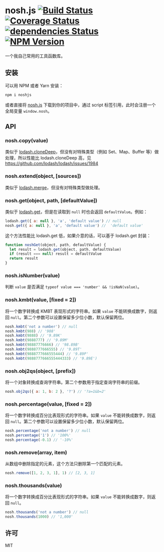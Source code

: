 # nosh.js [![Build Status](https://img.shields.io/travis/lmk123/noshjs/master.svg?style=flat-square)](https://travis-ci.org/lmk123/noshjs) [![Coverage Status](https://img.shields.io/coveralls/lmk123/noshjs/master.svg?style=flat-square)](https://coveralls.io/github/lmk123/noshjs?branch=master) [![dependencies Status](https://img.shields.io/david/lmk123/noshjs.svg?style=flat-square)](https://david-dm.org/lmk123/noshjs) [![NPM Version](https://img.shields.io/npm/v/noshjs.svg?style=flat-square)](https://www.npmjs.com/package/noshjs)

一个我自己常用的工具函数库。

## 安装

可以用 NPM 或者 Yarn 安装：

```bash
npm i noshjs
```

或者直接将 [nosh.js](https://unpkg.com/noshjs) 下载到你的项目中，通过 script 标签引用，此时会注册一个全局变量 `window.nosh`。

## API

### nosh.copy(value)

类似于 [lodash.cloneDeep](https://lodash.com/docs/4.7.11#cloneDeep)，但没有对特殊类型（例如 Set、Map、Buffer 等）做处理，所以性能比 lodash.cloneDeep 高，见 https://github.com/lodash/lodash/issues/1984

### nosh.extend(object, [sources])

类似于 [lodash.merge](https://lodash.com/docs/4.7.11#merge)，但没有对特殊类型做处理。

### nosh.get(object, path, [defaultValue])

类似于 [lodash.get](https://lodash.com/docs/4.7.11#get)，但是在读取到 `null` 时也会返回 `defaultValue`。例如：

```js
lodash.get({ a: null }, 'a', 'default value') // null
nosh.get({ a: null }, 'a', 'default value') //  'default value'
```

这个方法性能比 lodash.get 低，如果介意的话，可以基于 lodash.get 封装：

```js
function noshGet(object, path, defaultValue) {
  let result = lodash.get(object, path, defaultValue)
  if (result === null) result = defaultValue
  return result
}
```

### nosh.isNumber(value)

判断 `value` 是否满足 `typeof value === 'number' && !isNaN(value)`。

### nosh.kmbt(value, [fixed = 2])

将一个数字转换成 KMBT 表现形式的字符串。如果 `value` 不能转换成数字，则返回 `null`。第二个参数可以设置保留多少位小数，默认保留两位。

```js
nosh.kmbt('not a number') // null
nosh.kmbt(988) // '988'
nosh.kmbt(9888) // '9.89K'
nosh.kmbt(9888777) // '9.89M'
nosh.kmbt(98887776666) // '98.89B'
nosh.kmbt(9888777666555) // '9.89T'
nosh.kmbt(9888777666555444) // '9.89P'
nosh.kmbt(9888777666555444333) // '9.89E')
```

### nosh.obj2qs(object, [prefix])

将一个对象转换成查询字符串。第二个参数用于指定查询字符串的前缀。

```js
nosh.obj2qs({ a: 1, b: 2 }, '?') // '?a=1&b=2'
```

### nosh.percentage(value, [fixed = 2])

将一个数字转换成百分比表现形式的字符串。如果 `value` 不能转换成数字，则返回 `null`。第二个参数可以设置保留多少位小数，默认保留两位。

```js
nosh.percentage('not a number') // null
nosh.percentage('1') // '100%'
nosh.percentage(-0.1) // '-10%'
```

### nosh.remove(array, item)

从数组中删除指定的元素，这个方法只删除第一个匹配的元素。

```js
nosh.remove([1, 2, 3, 1], 1) // [2, 3, 1]
```

### nosh.thousands(value)

将一个数字转换成百分比表现形式的字符串。如果 `value` 不能转换成数字，则返回 `null`。

```js
nosh.thousands('not a number') // null
nosh.thousands(1000) // '1,000'
```

## 许可

MIT
